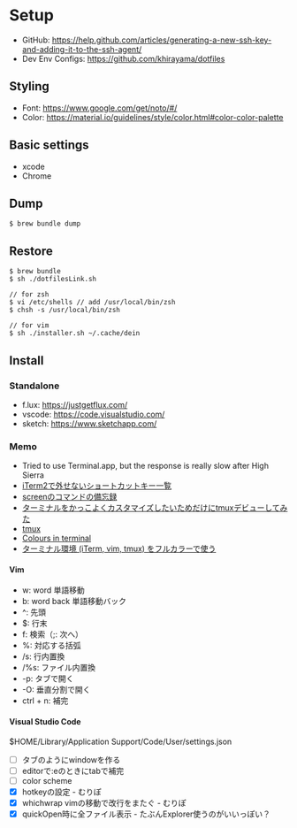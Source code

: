 # Setup

- GitHub: https://help.github.com/articles/generating-a-new-ssh-key-and-adding-it-to-the-ssh-agent/
- Dev Env Configs: https://github.com/khirayama/dotfiles

## Styling

- Font: https://www.google.com/get/noto/#/
- Color: https://material.io/guidelines/style/color.html#color-color-palette

## Basic settings

- xcode
- Chrome

## Dump

```
$ brew bundle dump
```

## Restore

```
$ brew bundle
$ sh ./dotfilesLink.sh

// for zsh
$ vi /etc/shells // add /usr/local/bin/zsh
$ chsh -s /usr/local/bin/zsh

// for vim
$ sh ./installer.sh ~/.cache/dein
```

## Install

### Standalone

- f.lux: https://justgetflux.com/
- vscode: https://code.visualstudio.com/
- sketch: https://www.sketchapp.com/

### Memo

- Tried to use Terminal.app, but the response is really slow after High Sierra
- [iTerm2で外せないショートカットキー一覧](https://qiita.com/kenju/items/3bcd9707266a0b427da3)
- [screenのコマンドの備忘録](https://qiita.com/mgoldchild/items/e336618487eb7d90f6d4)
- [ターミナルをかっこよくカスタマイズしたいためだけにtmuxデビューしてみた](https://qiita.com/Frog_woman/items/f6797f2a70c44e42863d#%E7%AF%84%E5%9B%B2%E6%8C%87%E5%AE%9A%E3%81%8C%E3%81%A7%E3%81%8D%E3%81%AA%E3%81%84)
- [tmux](https://wiki.archlinux.jp/index.php/Tmux#Vim_.E3.83.95.E3.83.AC.E3.83.B3.E3.83.89.E3.83.AA.E3.81.AA.E8.A8.AD.E5.AE.9A)
- [Colours in terminal](https://gist.github.com/XVilka/8346728#now-supporting-truecolour)
- [ターミナル環境 (iTerm, vim, tmux) をフルカラーで使う](https://blog.nakanishy.com/truecolor-vim.html)

#### Vim

- w: word 単語移動
- b: word back 単語移動バック
- ^: 先頭
- $: 行末
- f: 検索（;: 次へ）
- %: 対応する括弧
- /s: 行内置換
- /%s: ファイル内置換
- -p: タブで開く
- -O: 垂直分割で開く
- ctrl + n: 補完

#### Visual Studio Code

$HOME/Library/Application Support/Code/User/settings.json

- [ ] タブのようにwindowを作る
- [ ] editorで:eのときにtabで補完
- [ ] color scheme
- [x] hotkeyの設定 - むりぽ
- [x] whichwrap vimの移動で改行をまたぐ - むりぽ
- [x] quickOpen時に全ファイル表示 - たぶんExplorer使うのがいいっぽい？

